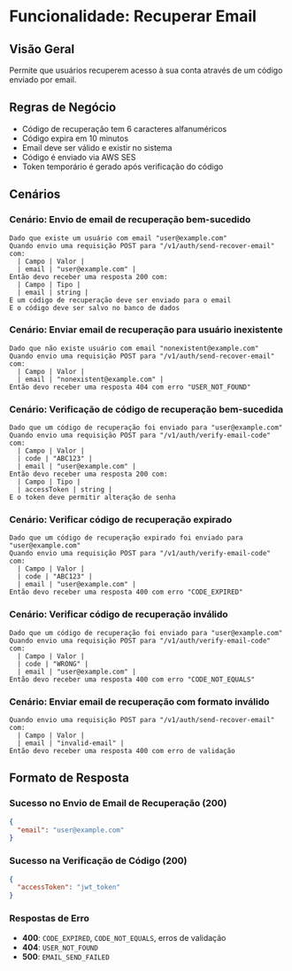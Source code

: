 # Funcionalidade: Recuperar Email

## Visão Geral
Permite que usuários recuperem acesso à sua conta através de um código enviado por email.

## Regras de Negócio
- Código de recuperação tem 6 caracteres alfanuméricos
- Código expira em 10 minutos
- Email deve ser válido e existir no sistema
- Código é enviado via AWS SES
- Token temporário é gerado após verificação do código

## Cenários

### Cenário: Envio de email de recuperação bem-sucedido
```gherkin
Dado que existe um usuário com email "user@example.com"
Quando envio uma requisição POST para "/v1/auth/send-recover-email" com:
  | Campo | Valor |
  | email | "user@example.com" |
Então devo receber uma resposta 200 com:
  | Campo | Tipo |
  | email | string |
E um código de recuperação deve ser enviado para o email
E o código deve ser salvo no banco de dados
```

### Cenário: Enviar email de recuperação para usuário inexistente
```gherkin
Dado que não existe usuário com email "nonexistent@example.com"
Quando envio uma requisição POST para "/v1/auth/send-recover-email" com:
  | Campo | Valor |
  | email | "nonexistent@example.com" |
Então devo receber uma resposta 404 com erro "USER_NOT_FOUND"
```

### Cenário: Verificação de código de recuperação bem-sucedida
```gherkin
Dado que um código de recuperação foi enviado para "user@example.com"
Quando envio uma requisição POST para "/v1/auth/verify-email-code" com:
  | Campo | Valor |
  | code | "ABC123" |
  | email | "user@example.com" |
Então devo receber uma resposta 200 com:
  | Campo | Tipo |
  | accessToken | string |
E o token deve permitir alteração de senha
```

### Cenário: Verificar código de recuperação expirado
```gherkin
Dado que um código de recuperação expirado foi enviado para "user@example.com"
Quando envio uma requisição POST para "/v1/auth/verify-email-code" com:
  | Campo | Valor |
  | code | "ABC123" |
  | email | "user@example.com" |
Então devo receber uma resposta 400 com erro "CODE_EXPIRED"
```

### Cenário: Verificar código de recuperação inválido
```gherkin
Dado que um código de recuperação foi enviado para "user@example.com"
Quando envio uma requisição POST para "/v1/auth/verify-email-code" com:
  | Campo | Valor |
  | code | "WRONG" |
  | email | "user@example.com" |
Então devo receber uma resposta 400 com erro "CODE_NOT_EQUALS"
```

### Cenário: Enviar email de recuperação com formato inválido
```gherkin
Quando envio uma requisição POST para "/v1/auth/send-recover-email" com:
  | Campo | Valor |
  | email | "invalid-email" |
Então devo receber uma resposta 400 com erro de validação
```

## Formato de Resposta

### Sucesso no Envio de Email de Recuperação (200)
```json
{
  "email": "user@example.com"
}
```

### Sucesso na Verificação de Código (200)
```json
{
  "accessToken": "jwt_token"
}
```

### Respostas de Erro
- **400**: `CODE_EXPIRED`, `CODE_NOT_EQUALS`, erros de validação
- **404**: `USER_NOT_FOUND`
- **500**: `EMAIL_SEND_FAILED`
